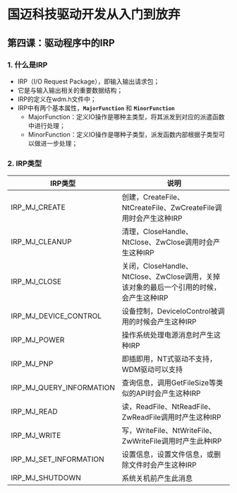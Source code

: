 # 国迈科技驱动开发从入门到放弃 #

## 第四课：驱动程序中的IRP ##

### 1. 什么是IRP ###
- IRP（I/O Request Package），即输入输出请求包；
- 它是与输入输出相关的重要数据结构；
- IRP的定义在wdm.h文件中；
- IRP中有两个基本属性，**```MajorFunction```** 和 **```MinorFunction```**
	- MajorFunction：定义IO操作是哪种主类型，将其派发到对应的派遣函数中进行处理；
	- MinorFunction：定义IO操作是哪种子类型，派发函数内部根据子类型可以做进一步处理；

### 2. IRP类型 ###
|IRP类型|说明|
|------|----|
|IRP_MJ_CREATE|创建，CreateFile、NtCreateFile、ZwCreateFile调用时会产生这种IRP|
|IRP_MJ_CLEANUP|清理，CloseHandle、NtClose、ZwClose调用时会产生这种IRP|
|IRP_MJ_CLOSE|关闭，CloseHandle、NtClose、ZwClose调用，关掉该对象的最后一个引用的时候，会产生这种IRP|
|IRP_MJ_DEVICE_CONTROL|设备控制，DeviceIoControl被调用的时候会产生这种IRP|
|IRP_MJ_POWER|操作系统处理电源消息时产生这种IRP|
|IRP_MJ_PNP|即插即用，NT式驱动不支持，WDM驱动可以支持|
|IRP_MJ_QUERY_INFORMATION|查询信息，调用GetFileSize等类似的API时会产生这种IRP|
|IRP_MJ_READ|读，ReadFile、NtReadFile、ZwReadFile调用时产生这种IRP|
|IRP_MJ_WRITE|写，WriteFile、NtWriteFile、ZwWriteFile调用时产生此种IRP|
|IRP_MJ_SET_INFORMATION|设置信息，设置文件信息，或删除文件时会产生这种IRP|
|IRP_MJ_SHUTDOWN|系统关机前产生此消息|

